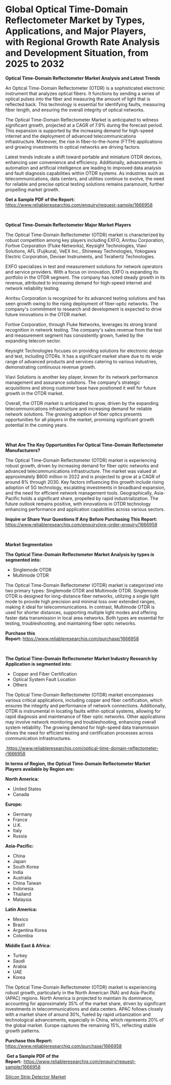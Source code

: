 <p><h1>Global Optical Time-Domain Reflectometer Market by Types, Applications, and Major Players, with Regional Growth Rate Analysis and Development Situation, from 2025 to 2032</h1></p><p><strong>Optical Time-Domain Reflectometer Market Analysis and Latest Trends</strong></p>
<p><p>An Optical Time-Domain Reflectometer (OTDR) is a sophisticated electronic instrument that analyzes optical fibers. It functions by sending a series of optical pulses into the fiber and measuring the amount of light that is reflected back. This technology is essential for identifying faults, measuring fiber length, and ensuring the overall integrity of optical networks. </p><p>The Optical Time-Domain Reflectometer Market is anticipated to witness significant growth, projected at a CAGR of 7.9% during the forecast period. This expansion is supported by the increasing demand for high-speed internet and the deployment of advanced telecommunications infrastructure. Moreover, the rise in fiber-to-the-home (FTTH) applications and growing investments in optical networks are driving factors. </p><p>Latest trends indicate a shift toward portable and miniature OTDR devices, enhancing user convenience and efficiency. Additionally, advancements in automation and artificial intelligence are leading to improved data analysis and fault diagnosis capabilities within OTDR systems. As industries such as telecommunications, data centers, and utilities continue to evolve, the need for reliable and precise optical testing solutions remains paramount, further propelling market growth.</p></p>
<p><strong>Get a Sample PDF of the Report:&nbsp;</strong> <a href="https://www.reliableresearchiq.com/enquiry/request-sample/1666958?utm_campaign=3202&utm_medium=2&utm_source=Github&utm_content=ia&utm_term=06042025&utm_id=optical-time-domain-reflectometer">https://www.reliableresearchiq.com/enquiry/request-sample/1666958</a></p>
<p>&nbsp;</p>
<p><strong>Optical Time-Domain Reflectometer Major Market Players</strong></p>
<p><p>The Optical Time-Domain Reflectometer (OTDR) market is characterized by robust competition among key players including EXFO, Anritsu Corporation, Fortive Corporation (Fluke Networks), Keysight Technologies, Viavi Solutions, AFL (Fujikura), VeEX Inc., Shineway Technologies, Yokogawa Electric Corporation, Deviser Instruments, and Terahertz Technologies.</p><p>EXFO specializes in test and measurement solutions for network operators and service providers. With a focus on innovation, EXFO is expanding its portfolio in the OTDR segment. The company has noted steady growth in its revenue, attributed to increasing demand for high-speed internet and network reliability testing.</p><p>Anritsu Corporation is recognized for its advanced testing solutions and has seen growth owing to the rising deployment of fiber-optic networks. The company's commitment to research and development is expected to drive future innovations in the OTDR market.</p><p>Fortive Corporation, through Fluke Networks, leverages its strong brand recognition in network testing. The company's sales revenue from the test and measurement segment has consistently grown, fueled by the expanding telecom sector.</p><p>Keysight Technologies focuses on providing solutions for electronic design and test, including OTDRs. It has a significant market share due to its wide range of advanced products and services catering to various industries, demonstrating continuous revenue growth.</p><p>Viavi Solutions is another key player, known for its network performance management and assurance solutions. The company's strategic acquisitions and strong customer base have positioned it well for future growth in the OTDR market.</p><p>Overall, the OTDR market is anticipated to grow, driven by the expanding telecommunications infrastructure and increasing demand for reliable network solutions. The growing adoption of fiber optics presents opportunities for all players in the market, promising significant growth potential in the coming years.</p></p>
<p>&nbsp;</p>
<p><strong>What Are The Key Opportunities For Optical Time-Domain Reflectometer Manufacturers?</strong></p>
<p><p>The Optical Time-Domain Reflectometer (OTDR) market is experiencing robust growth, driven by increasing demand for fiber optic networks and advanced telecommunications infrastructure. The market was valued at approximately $600 million in 2022 and is projected to grow at a CAGR of around 8% through 2030. Key factors influencing this growth include rising adoption of 5G technology, escalating investments in broadband expansion, and the need for efficient network management tools. Geographically, Asia-Pacific holds a significant share, propelled by rapid industrialization. The future outlook remains positive, with innovations in OTDR technology enhancing performance and application capabilities across various sectors.</p></p>
<p><strong>Inquire or Share Your Questions If Any Before Purchasing This Report:</strong> <a href="https://www.reliableresearchiq.com/enquiry/pre-order-enquiry/1666958?utm_campaign=3202&utm_medium=2&utm_source=Github&utm_content=ia&utm_term=06042025&utm_id=optical-time-domain-reflectometer">https://www.reliableresearchiq.com/enquiry/pre-order-enquiry/1666958</a></p>
<p>&nbsp;</p>
<p><strong>Market Segmentation</strong></p>
<p><strong>The Optical Time-Domain Reflectometer Market Analysis by types is segmented into:</strong></p>
<p><ul><li>Singlemode OTDR</li><li>Multimode OTDR</li></ul></p>
<p><p>The Optical Time-Domain Reflectometer (OTDR) market is categorized into two primary types: Singlemode OTDR and Multimode OTDR. Singlemode OTDR is designed for long-distance fiber networks, utilizing a single light mode to provide high precision and minimal loss over extended ranges, making it ideal for telecommunications. In contrast, Multimode OTDR is used for shorter distances, supporting multiple light modes and offering faster data transmission in local area networks. Both types are essential for testing, troubleshooting, and maintaining fiber optic networks.</p></p>
<p><strong>Purchase this Report:&nbsp;</strong><a href="https://www.reliableresearchiq.com/purchase/1666958?utm_campaign=3202&utm_medium=2&utm_source=Github&utm_content=ia&utm_term=06042025&utm_id=optical-time-domain-reflectometer">https://www.reliableresearchiq.com/purchase/1666958</a></p>
<p>&nbsp;</p>
<p><strong>The Optical Time-Domain Reflectometer Market Industry Research by Application is segmented into:</strong></p>
<p><ul><li>Copper and Fiber Certification</li><li>Optical System Fault Location</li><li>Others</li></ul></p>
<p><p>The Optical Time-Domain Reflectometer (OTDR) market encompasses various critical applications, including copper and fiber certification, which ensures the integrity and performance of network connections. Additionally, OTDR is instrumental in locating faults within optical systems, allowing for rapid diagnosis and maintenance of fiber optic networks. Other applications may involve network monitoring and troubleshooting, enhancing overall system reliability. The growing demand for high-speed data transmission drives the need for efficient testing and certification processes across communication infrastructures.</p></p>
<p><a href="https://www.reliableresearchiq.com/optical-time-domain-reflectometer-r1666958?utm_campaign=3202&utm_medium=2&utm_source=Github&utm_content=ia&utm_term=06042025&utm_id=optical-time-domain-reflectometer">&nbsp;https://www.reliableresearchiq.com/optical-time-domain-reflectometer-r1666958</a></p>
<p><strong>In terms of Region, the Optical Time-Domain Reflectometer Market Players available by Region are:</strong></p>
<p>
    <p> <strong> North America: </strong>
        <ul>
            <li>United States</li>
            <li>Canada</li>
        </ul>
        </p> 
    <p> <strong> Europe: </strong>
        <ul>
            <li>Germany</li>
            <li>France</li>
            <li>U.K.</li>
            <li>Italy</li>
            <li>Russia</li>
        </ul>
        </p> 
    <p> <strong> Asia-Pacific: </strong>
        <ul>
            <li>China</li>
            <li>Japan</li>
            <li>South Korea</li>
            <li>India</li>
            <li>Australia</li>
            <li>China Taiwan</li>
            <li>Indonesia</li>
            <li>Thailand</li>
            <li>Malaysia</li>
        </ul>
        </p> 
    <p> <strong> Latin America: </strong>
        <ul>
            <li>Mexico</li>
            <li>Brazil</li>
            <li>Argentina Korea</li>
            <li>Colombia</li>
        </ul>
        </p> 
    <p> <strong> Middle East & Africa: </strong>
        <ul>
            <li>Turkey</li>
            <li>Saudi</li>
            <li>Arabia</li>
            <li>UAE</li>
            <li>Korea</li>
        </ul>
    </p>
    </p>
<p><p>The Optical Time-Domain Reflectometer (OTDR) market is experiencing robust growth, particularly in the North American (NA) and Asia-Pacific (APAC) regions. North America is projected to maintain its dominance, accounting for approximately 35% of the market share, driven by significant investments in telecommunications and data centers. APAC follows closely with a market share of around 30%, fueled by rapid urbanization and technological advancements, especially in China, which represents 20% of the global market. Europe captures the remaining 15%, reflecting stable growth patterns.</p></p>
<p><strong>Purchase this Report: </strong><a href="https://www.reliableresearchiq.com/purchase/1666958?utm_campaign=3202&utm_medium=2&utm_source=Github&utm_content=ia&utm_term=06042025&utm_id=optical-time-domain-reflectometer">https://www.reliableresearchiq.com/purchase/1666958</a></p>
<p>&nbsp;<strong>Get a Sample PDF of the Report:&nbsp;&nbsp;</strong><a href="https://www.reliableresearchiq.com/enquiry/request-sample/1666958?utm_campaign=3202&utm_medium=2&utm_source=Github&utm_content=ia&utm_term=06042025&utm_id=optical-time-domain-reflectometer">https://www.reliableresearchiq.com/enquiry/request-sample/1666958</a></p>
<p><strong></strong></p>
<p><p><a href="https://github.com/usraceby/Market-Research-Report-List-1/blob/main/silicon-strip-detector-market.md?utm_campaign=3202&utm_medium=2&utm_source=Github&utm_content=ia&utm_term=06042025&utm_id=optical-time-domain-reflectometer">Silicon Strip Detector Market</a></p></p>
